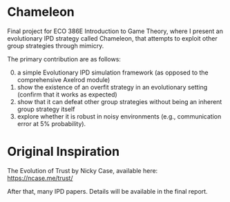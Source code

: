 # Chameleon
Final project for ECO 386E Introduction to Game Theory, where I present an evolutionary IPD strategy called Chameleon, that attempts to exploit other group strategies through mimicry.

The primary contribution are as follows:

0. a simple Evolutionary IPD simulation framework (as opposed to the comprehensive Axelrod module)
1. show the existence of an overfit strategy in an evolutionary setting (confirm that it works as expected)
2. show that it can defeat other group strategies without being an inherent group strategy itself
3. explore whether it is robust in noisy environments (e.g., communication error at 5% probability). 

# Original Inspiration

The Evolution of Trust by Nicky Case, available here: https://ncase.me/trust/

After that, many IPD papers. Details will be available in the final report.